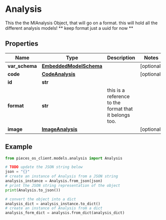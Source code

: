 # Analysis

This the the MlAnalysis Object, that will go on a format.  this will hold all the different analysis models!  ** keep format just a uuid for now **

## Properties

Name | Type | Description | Notes
------------ | ------------- | ------------- | -------------
**var_schema** | [**EmbeddedModelSchema**](EmbeddedModelSchema) |  | [optional] 
**code** | [**CodeAnalysis**](CodeAnalysis) |  | [optional] 
**id** | **str** |  | 
**format** | **str** | this is a reference to the format that it belongs too. | 
**image** | [**ImageAnalysis**](ImageAnalysis) |  | [optional] 

## Example

```python
from pieces_os_client.models.analysis import Analysis

# TODO update the JSON string below
json = "{}"
# create an instance of Analysis from a JSON string
analysis_instance = Analysis.from_json(json)
# print the JSON string representation of the object
print(Analysis.to_json())

# convert the object into a dict
analysis_dict = analysis_instance.to_dict()
# create an instance of Analysis from a dict
analysis_form_dict = analysis.from_dict(analysis_dict)
```


